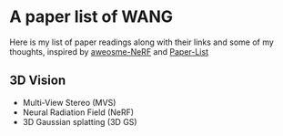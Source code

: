 # A paper list of WANG

Here is my list of paper readings along with their links and some of my thoughts, inspired by [aweosme-NeRF](https://github.com/awesome-NeRF/awesome-NeRF) and [Paper-List](https://github.com/YanjieZe/Paper-List?tab=readme-ov-file)

## 3D Vision

- Multi-View Stereo (MVS)
- Neural Radiation Field (NeRF)
- 3D Gaussian splatting (3D GS)


